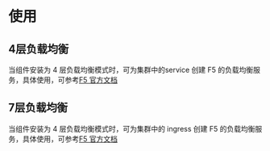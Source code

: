 # 使用

## 4层负载均衡

当组件安装为 4 层负载均衡模式时，可为集群中的service 创建 F5 的负载均衡服务，具体使用，可参考[F5 官方文档](https://clouddocs.f5.com/containers/latest/userguide/loadbalancer/)

## 7层负载均衡

当组件安装为 4 层负载均衡模式时，可为集群中的 ingress 创建 F5 的负载均衡服务，具体使用，可参考[F5 官方文档](https://clouddocs.f5.com/containers/latest/userguide/ingress.html)
